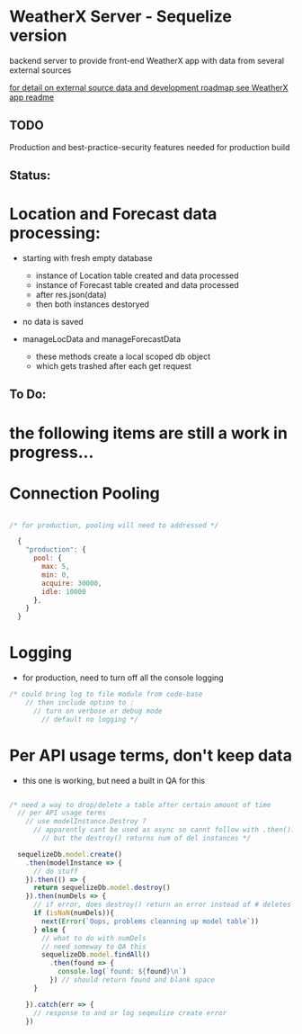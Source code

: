 # WeatherX Server - Sequelize version

backend server to provide front-end WeatherX app with data from several external sources

[for detail on external source data and development roadmap see WeatherX app readme ](https://github.com/pereznetworks/TD-Project12/blob/master/WeatherX/README.md)

## TODO

Production and best-practice-security features needed for production build

## Status:

# Location and Forecast data processing:

  - starting with fresh empty database
    - instance of Location table created and data processed
    - instance of Forecast table created and data processed
    - after res.json(data)
    - then both instances destoryed

  - no data is saved

  - manageLocData and manageForecastData
    - these methods create a local scoped db object
    - which gets trashed after each get request

## To Do:

# the following items are still a work in progress...

# Connection Pooling
```javascript

/* for production, pooling will need to addressed */

  {
    "production": {
      pool: {
        max: 5,
        min: 0,
        acquire: 30000,
        idle: 10000
      },
    }
  }
```

# Logging
  - for production, need to turn off all the console logging

```javascript
/* could bring log to file module from code-base
    // then include option to :
      // turn on verbose or debug mode
        // default no logging */

```

# Per API usage terms, don't keep data
 - this one is working, but need a built in QA for this

```javascript

/* need a way to drop/delete a table after certain amount of time
  // per API usage terms
    // use modelInstance.Destroy ?
      // apparently cant be used as async so cannt follow with .then().catch()
        // but the destroy() returns num of del instances */

  sequelizeDb.model.create()
    .then(modelInstance => {
      // do stuff
    }).then(() => {
      return sequelizeDb.model.destroy()
    }).then(numDels => {
      // if error, does destroy() return an error instead of # deletes ?
      if (isNaN(numDels)){
        next(Error(`Oops, problems cleanning up model table`))
      } else {
        // what to do with numDels
        // need someway to QA this
        sequelizeDb.model.findAll()
          .then(found => {
            console.log(`found: ${found}\n`)
          }) // should return found and blank space
      }

    }).catch(err => {
      // response to and or log seqeulize create error
    })


```
